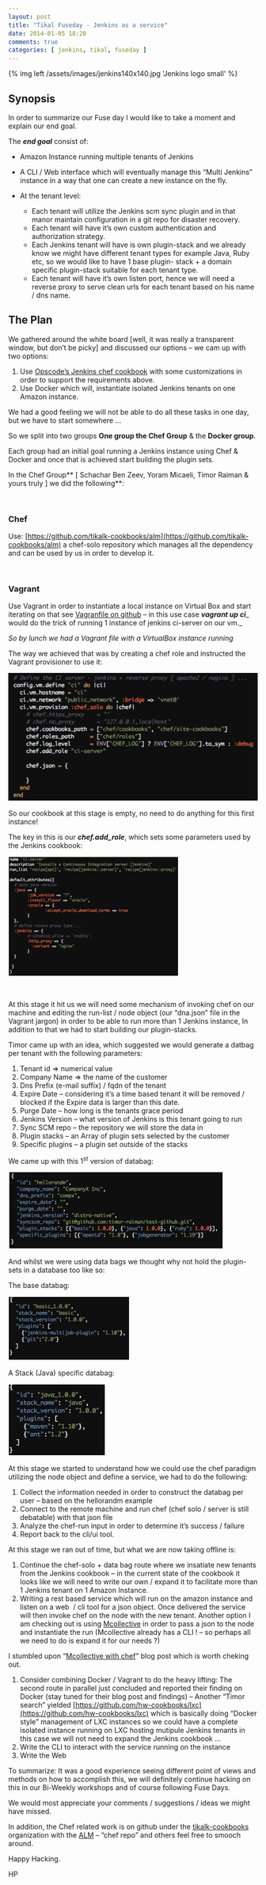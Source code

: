 ```yaml
---
layout: post
title: "Tikal Fuseday - Jenkins as a service"
date: 2014-01-05 18:28
comments: true
categories: [ jenkins, tikal, fuseday ]
---
```


{% img left /assets/images/jenkins140x140.jpg 'Jenkins logo small' %}
## Synopsis

In order to summarize our Fuse day I would like to take a moment and explain our end goal.

The **_end goal_** consist of:

*   Amazon Instance running multiple tenants of Jenkins
*   A CLI / Web interface which will eventually manage this &ldquo;Multi Jenkins&rdquo; instance in a way that one can create a new instance on the fly.
*   At the tenant level:

    *   Each tenant will utilize the Jenkins scm sync plugin and in that manor maintain configuration in a git repo for disaster recovery.
    *   Each tenant will have it&rsquo;s own custom authentication and authorization strategy.
    *   Each Jenkins tenant will have is own plugin-stack and we already know we might have different tenant types for example Java, Ruby etc, so we would like to have 1 base plugin- stack + a domain specific plugin-stack suitable for each tenant type.
    *   Each tenant will have it&rsquo;s own listen port, hence we will need a reverse proxy to serve clean urls for each tenant based on his name / dns name.

<!-- more -->

## The Plan

We gathered around the white board [well, it was really a transparent window, but don&rsquo;t be picky] and discussed our options&nbsp;&ndash; we cam up with two options:

1.  Use [Opscode&rsquo;s Jenkins chef cookbook](https://github.com/opscode-cookbooks/jenkins) with some customizations in order to support the requirements above.
2.  Use Docker which will, instantiate isolated Jenkins tenants on one Amazon instance.

We had a good feeling we will not be able to do all these tasks in one day, but we have to start somewhere &hellip;

So we split into two groups **One group the Chef Group** &amp; the **Docker group**.

Each group had an initial goal running a Jenkins instance using Chef &amp; Docker and once that is achieved start building the plugin sets.

In the Chef Group** [ Schachar Ben Zeev, Yoram Micaeli, Timor Raiman &amp; yours truly ] we did the following**:

&nbsp;

### Chef

Use: [https://github.com/tikalk-cookbooks/alm](https://github.com/tikalk-cookbooks/alm) a chef-solo repository which manages all the dependency and can be used by us in order to develop it.

&nbsp;

### Vagrant

Use Vagrant in order to instantiate a local instance on Virtual Box and start iterating on that see [Vagranfile on github](https://github.com/tikalk-cookbooks/alm/blob/master/Vagrantfile) &ndash; in this use case&nbsp;**_vagrant up ci_**_ would do the trick of running 1 instance of jenkins ci-server on our vm._

_So by lunch we had a Vagrant file with a VirtualBox instance running_

The way we achieved that was by creating a chef role and instructed the Vagrant provisioner to use it:

![](/assets/images/image001.png)

So our cookbook at this stage is empty, no need to do anything for this first instance!

The key in this is our **_chef.add_role_**, which sets some parameters used by the Jenkins cookbook:

![](/assets/images/image004.png)

&nbsp;

At this stage it hit us we will need some mechanism of invoking chef on our machine and editing the run-list / node object (our &ldquo;dna.json&rdquo; file in the Vagrant jargon) in order to be able to run more than 1 Jenkins instance, In addition to that we had to start building our plugin-stacks.

Timor came up with an idea, which suggested we would generate a datbag per tenant with the following parameters:

1.  Tenant id =&gt; numerical value
2.  Company Name =&gt; the name of the customer
3.  Dns Prefix (e-mail suffix) / fqdn of the tenant
4.  Expire Date &ndash; considering it&rsquo;s a time based tenant it will be removed / blocked if the Expire data is larger than this date.
5.  Purge Date &ndash; how long is the tenants grace period
6.  Jenkins Version &ndash; what version of Jenkins is this tenant going to run
7.  Sync SCM repo &ndash; the repository we will store the data in
8.  Plugin stacks &ndash; an Array of plugin sets selected by the customer
9.  Specific plugins &ndash; a plugin set outside of the stacks

We came up with this 1<sup>st</sup> version of databag:

![](/assets/images/image006.png)

And whilst we were using data bags we thought why not hold the plugin-sets in a database too like so:

The base databag:

![](/assets/images/image008.png)

A Stack (Java) specific databag:

![](/assets/images/image010.png)

At this stage we started to understand how we could use the chef paradigm utilizing the node object and define a service, we had to do the following:

1.  Collect the information needed in order to construct the databag per user &ndash; based on the hellorandm example
2.  Connect to the remote machine and run chef (chef solo / server is still debatable) with that json file
3.  Analyze the chef-run input in order to determine it&rsquo;s success / failure
4.  Report back to the cli/ui tool.

At this stage we ran out of time, but what we are now taking offline is:

1.  Continue the chef-solo + data bag route where we insatiate new tenants from the Jenkins cookbook &ndash; in the current state of the cookbook it looks like we will need to write our own / expand it to facilitate more than 1 Jenkins tenant on 1 Amazon Instance.
2.  Writing a rest based service which will run on the amazon instance and listen on a web&nbsp; / cli tool for a json object. Once delivered the service will then invoke chef on the node with the new tenant. Another option I am checking out is using [Mcollective](http://puppetlabs.com/mcollective) in order to pass a json to the node and instantiate the run (Mcollective already has a CLI ! &ndash; so perhaps all we need to do is expand it for our needs ?)

I stumbled upon &ldquo;[Mcollective with chef](http://www.cryptocracy.com/blog/2011/08/21/using-mcollective-with-chef/)&rdquo; blog post which is worth cheking out.

1.  Consider combining Docker / Vagrant to do the heavy lifting: The second route in parallel just concluded and reported their finding on Docker (stay tuned for their blog post and findings) &ndash; Another &ldquo;Timor search&rdquo; yielded [https://github.com/hw-cookbooks/lxc](https://github.com/hw-cookbooks/lxc) which is basically doing &ldquo;Docker style&rdquo; management of LXC instances so we could have a complete isolated instance running on LXC hosting mutipule Jenkins tenants in this case we will not need to expand the Jenkins cookbook &hellip;
2.  Write the CLI to interact with the service running on the instance
3.  Write the Web

To summarize: It was a good experience seeing different point of views and methods on how to accomplish this, we will definitely continue hacking on this in our Bi-Weekly workshops and of course following Fuse Days.

We would most appreciate your comments / suggestions / ideas we might have missed.

In addition, the Chef related work is on github under the [tikalk-cookbooks](https://github.com/tikalk-cookbooks) organization with the [ALM](https://github.com/tikalk-cookbooks/alm) &ndash; &ldquo;chef repo&rdquo; and others feel free to smooch around.

Happy Hacking.

HP